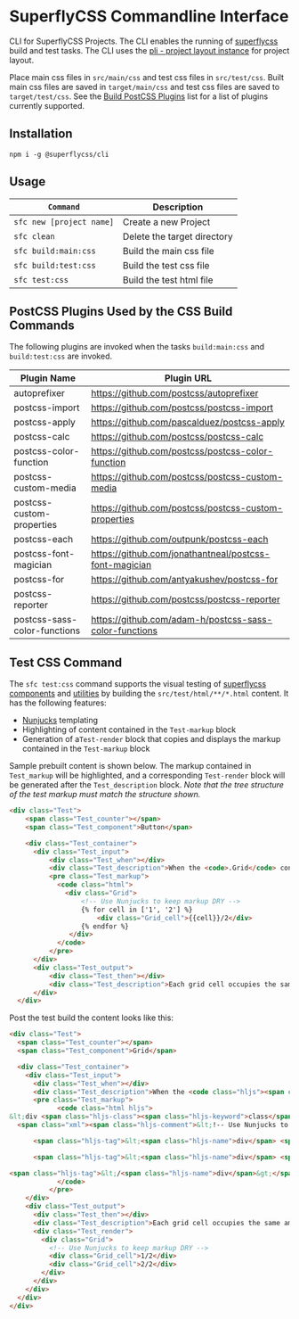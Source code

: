 # SuperflyCSS Commandline Interface


CLI for SuperflyCSS Projects.  The CLI enables the running of [superflycss](https://github.com/superflycss) build and test tasks.  The CLI uses the [pli - project layout instance](https://github.com/superflycss/pli) for project layout.

Place main css files in `src/main/css` and test css files in `src/test/css`.  Built main css files are saved in `target/main/css` and test css files are saved to `target/test/css`.  See the [Build PostCSS Plugins](https://github.com/superflycss/clid#plugins) list for a list of plugins currently supported.

## Installation

`npm i -g @superflycss/cli`

## Usage

| `Command`                | Description                 |
|--------------------------|-----------------------------|
| `sfc new [project name]` | Create a new Project        |
| `sfc clean`              | Delete the target directory |
| `sfc build:main:css`     | Build the main css file     |
| `sfc build:test:css`     | Build the test css file     |
| `sfc test:css`           | Build the test html file    |


## PostCSS Plugins Used by the CSS Build Commands

The following plugins are invoked when the tasks `build:main:css` and `build:test:css` are invoked.


| Plugin Name                  | Plugin URL                                             |
|------------------------------|--------------------------------------------------------|
| autoprefixer                 | https://github.com/postcss/autoprefixer                |
| postcss-import               | https://github.com/postcss/postcss-import              |
| postcss-apply                | https://github.com/pascalduez/postcss-apply            |
| postcss-calc                 | https://github.com/postcss/postcss-calc                |
| postcss-color-function       | https://github.com/postcss/postcss-color-function      |
| postcss-custom-media         | https://github.com/postcss/postcss-custom-media        |
| postcss-custom-properties    | https://github.com/postcss/postcss-custom-properties   |
| postcss-each                 | https://github.com/outpunk/postcss-each                |
| postcss-font-magician        | https://github.com/jonathantneal/postcss-font-magician |
| postcss-for                  | https://github.com/antyakushev/postcss-for             |
| postcss-reporter             | https://github.com/postcss/postcss-reporter            |
| postcss-sass-color-functions | https://github.com/adam-h/postcss-sass-color-functions |

## Test CSS Command

The `sfc test:css` command supports the visual testing of [superflycss](https://github.com/superflycss/superflycss) [components](https://github.com/superflycss?utf8=%E2%9C%93&q=components&type=&language=) and [utilities](https://github.com/superflycss?utf8=%E2%9C%93&q=utilities&type=&language=) by building the `src/test/html/**/*.html` content.  It has the following features:
- [Nunjucks](https://mozilla.github.io/nunjucks/) templating
- Highlighting of content contained in the `Test-markup` block
- Generation of a`Test-render` block that copies and displays the markup contained in the `Test-markup` block

Sample prebuilt content is shown below.  The markup contained in `Test_markup` will be highlighted, and a corresponding `Test-render` block will be generated after the `Test_description` block.  <em>Note that the tree structure of the test markup must match the structure shown.</em>

```html
<div class="Test">
    <span class="Test_counter"></span>
    <span class="Test_component">Button</span>

    <div class="Test_container">
      <div class="Test_input">
          <div class="Test_when"></div>
          <div class="Test_description">When the <code>.Grid</code> container holds 2 <code>.Grid-cell</code> instances.</div>
          <pre class="Test_markup">
            <code class="html">
              <div class="Grid">
                  <!-- Use Nunjucks to keep markup DRY -->
                  {% for cell in ['1', '2'] %}
                      <div class="Grid_cell">{{cell}}/2</div>
                  {% endfor %}
               </div>
            </code>
          </pre>
      </div>
      <div class="Test_output">
          <div class="Test_then"></div>
          <div class="Test_description">Each grid cell occupies the same amount of space witin the grid container row.</div>
      </div>
  </div>
```
Post the test build the content looks like this:

```html
<div class="Test">
  <span class="Test_counter"></span>
  <span class="Test_component">Grid</span>

  <div class="Test_container">
    <div class="Test_input">
      <div class="Test_when"></div>
      <div class="Test_description">When the <code class="hljs"><span class="hljs-title">.Grid</span></code> container holds 2 <code class="hljs"><span class="hljs-title">.Grid-cell</span></code> instances.</div>
      <pre class="Test_markup">
            <code class="html hljs">
&lt;div <span class="hljs-class"><span class="hljs-keyword">class</span></span>=<span class="hljs-string">"Grid"</span>&gt;
  <span class="xml"><span class="hljs-comment">&lt;!-- Use Nunjucks to keep markup DRY --&gt;</span>

      <span class="hljs-tag">&lt;<span class="hljs-name">div</span> <span class="hljs-attr">class</span>=<span class="hljs-string">"Grid_cell"</span>&gt;</span>1/2<span class="hljs-tag">&lt;/<span class="hljs-name">div</span>&gt;</span>

      <span class="hljs-tag">&lt;<span class="hljs-name">div</span> <span class="hljs-attr">class</span>=<span class="hljs-string">"Grid_cell"</span>&gt;</span>2/2<span class="hljs-tag">&lt;/<span class="hljs-name">div</span>&gt;</span>

<span class="hljs-tag">&lt;/<span class="hljs-name">div</span>&gt;</span></span>
            </code>
          </pre>
    </div>
    <div class="Test_output">
      <div class="Test_then"></div>
      <div class="Test_description">Each grid cell occupies the same amount of space witin the grid container row.</div>
      <div class="Test_render">
        <div class="Grid">
          <!-- Use Nunjucks to keep markup DRY -->
          <div class="Grid_cell">1/2</div>
          <div class="Grid_cell">2/2</div>
        </div>
      </div>
    </div>
  </div>
</div>
```
